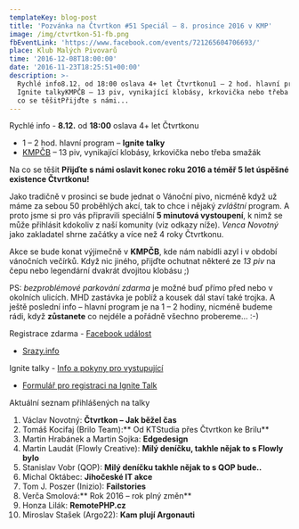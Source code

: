 ```yaml
---
templateKey: blog-post
title: 'Pozvánka na Čtvrtkon #51 Speciál – 8. prosince 2016 v KMP'
image: /img/ctvrtkon-51-fb.png
fbEventLink: 'https://www.facebook.com/events/721265604706693/'
place: Klub Malých Pivovarů
time: '2016-12-08T18:00:00'
date: '2016-11-23T18:25:51+00:00'
description: >-
  Rychlé info8.12. od 18:00 oslava 4+ let Čtvrtkonu1 – 2 hod. hlavní program –
  Ignite talkyKMPČB – 13 piv, vynikající klobásy, krkovička nebo třeba smažákNa
  co se těšitPřijďte s námi...
---
```

Rychlé info - **8.12.** od **18:00** oslava 4+ let Čtvrtkonu

* 1 – 2 hod. hlavní program – **Ignite talky**
* [KMPČB](https://www.facebook.com/kmpcES/) – 13 piv, vynikající klobásy, krkovička nebo třeba smažák

Na co se těšit **Přijďte s námi oslavit konec roku 2016 a téměř 5 let úspěšné existence Čtvrtkonu!**

Jako tradičně v prosinci se bude jednat o Vánoční pivo, nicméně když už máme za sebou 50 proběhlých akcí, tak to chce i nějaký _zvláštní_ program. A proto jsme si pro vás připravili speciální **5 minutová vystoupení**, k nimž se může přihlásit kdokoliv z naší komunity (viz odkazy níže). _Venca Novotný_ jako zakladatel shrne začátky a více než 4 roky Čtvrtkonu.

Akce se bude konat výjimečně v **KMPČB**, kde nám nabídli azyl i v období vánočních večírků. Když nic jiného, přijďte ochutnat některé ze _13 piv_ na čepu nebo legendární dvakrát dvojitou klobásu ;)

PS: _bezproblémové parkování zdarma_ je možné buď přímo před nebo v okolních ulicích. MHD zastávka je poblíž a kousek dál staví také trojka. A ještě poslední info – hlavní program je na 1 – 2 hodiny, nicméně budeme rádi, když **zůstanete** co nejdéle a pořádně všechno probereme… :-)

Registrace zdarma - [Facebook událost](https://www.facebook.com/events/721265604706693/)

* [Srazy.info](http://srazy.info/ctvrtkon/6964)

Ignite talky - [Info a pokyny pro vystupující](https://drive.google.com/open?id=1fSAJ_zxx0m2s6OHWCukqiUxEwAh6qS-H_7OK9putZHY)

* [Formulář pro registraci na Ignite Talk](https://docs.google.com/forms/d/e/1FAIpQLSferRhkmKy9q_JQGvUgYvjg65WmopvZ5Uab8mrql0P7OtoJTg/viewform)

Aktuální seznam přihlášených na talky 

1. Václav Novotný: **Čtvrtkon – Jak běžel čas**
2. Tomáš Kocifaj (Brilo Team):** Od KTStudia přes Čtvrtkon ke Brilu**
3. Martin Hrabánek a Martin Sojka: **Edgedesign**
4. Martin Laudát (Flowly Creative): **Milý deníčku, takhle nějak to s Flowly bylo**
5. Stanislav Vobr (QOP): **Milý deníčku takhle nějak to s QOP bude..**
6. Michal Oktábec: **Jihočeské IT akce**
7. Tom J. Poszer (Inizio): **Failstories**
8. Verča Smolová:** Rok 2016 – rok plný změn**
9. Honza Lilák: **RemotePHP.cz**
10. Miroslav Stašek (Argo22): **Kam plují Argonauti**
